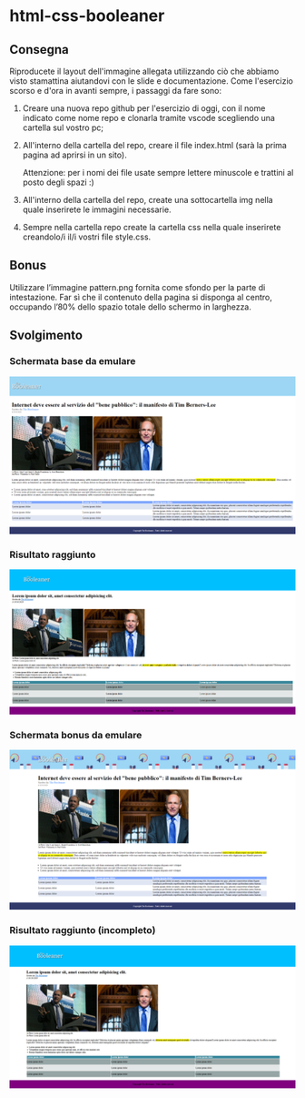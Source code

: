 # html-css-booleaner

## Consegna

Riproducete il layout dell'immagine allegata utilizzando ciò che abbiamo visto stamattina aiutandovi con le slide e documentazione.
Come l'esercizio scorso e d'ora in avanti sempre, i passaggi da fare sono:

1. Creare una nuova repo github per l'esercizio di oggi, con il nome indicato come nome repo e clonarla tramite vscode scegliendo una cartella sul vostro pc;
2. All'interno della cartella del repo, creare il file index.html (sarà la prima pagina ad aprirsi in un sito).

   Attenzione: per i nomi dei file usate sempre lettere minuscole e trattini al posto degli spazi :)

3. All'interno della cartella del repo, create una sottocartella img nella quale inserirete le immagini necessarie.
4. Sempre nella cartella repo create la cartella css nella quale inserirete creandolo/i il/i vostri file style.css.

## Bonus

Utilizzare l’immagine pattern.png fornita come sfondo per la parte di intestazione.
Far sì che il contenuto della pagina si disponga al centro, occupando l’80% dello spazio totale dello schermo in larghezza.

## Svolgimento

### Schermata base da emulare

<img alt="base-exercise" src="./img/The-Booleaner-base.png">

### Risultato raggiunto

<img alt="base-exercise" src="./img/my-base.PNG">

### Schermata bonus da emulare

<img alt="bonus-exercise" src="./img/The-Booleaner-bonus.png">

### Risultato raggiunto (incompleto)

<img alt="bonus-exercise" src="./img/my-bonus.PNG">
